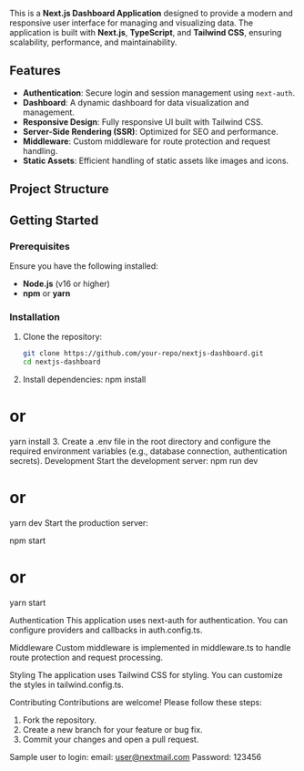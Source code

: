 This is a **Next.js Dashboard Application** designed to provide a modern and responsive user interface for managing and visualizing data. The application is built with **Next.js**, **TypeScript**, and **Tailwind CSS**, ensuring scalability, performance, and maintainability.

## Features

- **Authentication**: Secure login and session management using `next-auth`.
- **Dashboard**: A dynamic dashboard for data visualization and management.
- **Responsive Design**: Fully responsive UI built with Tailwind CSS.
- **Server-Side Rendering (SSR)**: Optimized for SEO and performance.
- **Middleware**: Custom middleware for route protection and request handling.
- **Static Assets**: Efficient handling of static assets like images and icons.

## Project Structure

## Getting Started

### Prerequisites

Ensure you have the following installed:

- **Node.js** (v16 or higher)
- **npm** or **yarn**

### Installation

1. Clone the repository:

   ```bash
   git clone https://github.com/your-repo/nextjs-dashboard.git
   cd nextjs-dashboard
   ```

2. Install dependencies:
   npm install

# or

yarn install 3. Create a .env file in the root directory and configure the required environment variables (e.g., database connection, authentication secrets).
Development
Start the development server:
npm run dev

# or

yarn dev
Start the production server:

npm start

# or

yarn start

Authentication
This application uses next-auth for authentication. You can configure providers and callbacks in auth.config.ts.

Middleware
Custom middleware is implemented in middleware.ts to handle route protection and request processing.

Styling
The application uses Tailwind CSS for styling. You can customize the styles in tailwind.config.ts.

Contributing
Contributions are welcome! Please follow these steps:

1. Fork the repository.
2. Create a new branch for your feature or bug fix.
3. Commit your changes and open a pull request.

Sample user to login:
email: user@nextmail.com
Password: 123456
